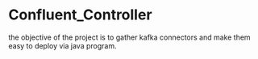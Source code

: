 # Confluent_Controller

the objective of the project is to gather kafka connectors and make them easy to deploy via java program.
